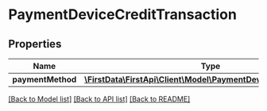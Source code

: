 # PaymentDeviceCreditTransaction

## Properties
Name | Type | Description | Notes
------------ | ------------- | ------------- | -------------
**paymentMethod** | [**\FirstData\FirstApi\Client\Model\PaymentDevicePaymentMethod**](PaymentDevicePaymentMethod.md) |  | 

[[Back to Model list]](../README.md#documentation-for-models) [[Back to API list]](../README.md#documentation-for-api-endpoints) [[Back to README]](../README.md)


